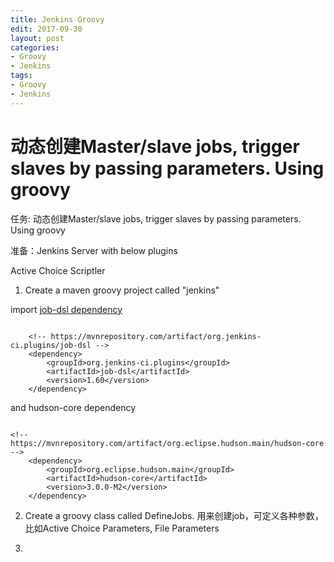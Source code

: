 ```yaml
---
title: Jenkins Groovy
edit: 2017-09-30
layout: post
categories:
- Groovy
- Jenkins
tags:
- Groovy
- Jenkins
---
```


# 动态创建Master/slave jobs, trigger slaves by passing parameters. Using groovy


任务: 动态创建Master/slave jobs, trigger slaves by passing parameters. Using groovy

准备：Jenkins Server with below plugins

Active Choice
Scriptler

1. Create a maven groovy project called "jenkins"

import [job-dsl dependency](https://mvnrepository.com/artifact/org.jenkins-ci.plugins/job-dsl)

```

	<!-- https://mvnrepository.com/artifact/org.jenkins-ci.plugins/job-dsl -->
	<dependency>
	    <groupId>org.jenkins-ci.plugins</groupId>
	    <artifactId>job-dsl</artifactId>
	    <version>1.60</version>
	</dependency>

```

and hudson-core dependency

```

<!-- https://mvnrepository.com/artifact/org.eclipse.hudson.main/hudson-core -->
    <dependency>
        <groupId>org.eclipse.hudson.main</groupId>
        <artifactId>hudson-core</artifactId>
        <version>3.0.0-M2</version>
    </dependency>

```
2. Create a groovy class called DefineJobs. 用来创建job，可定义各种参数，比如Active Choice Parameters, File Parameters


3.
